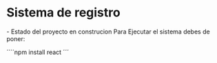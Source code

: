 <h1> Sistema de registro </h1>
- Estado del proyecto en construcion
Para Ejecutar el sistema debes de poner:

´´´´npm install react ´´´
